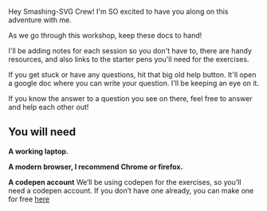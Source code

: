 Hey Smashing-SVG Crew! I'm SO excited to have you along on this adventure with me.

As we go through this workshop, keep these docs to hand!

I'll be adding notes for each session so you don't have to, there are handy resources, and also links to the starter pens you'll need for the exercises.

If you get stuck or have any questions, hit that big old help button. It'll open a google doc where you can write your question. I'll be keeping an eye on it.

If you know the answer to a question you see on there, feel free to answer and help each other out!

## You will need <!-- {docsify-ignore} -->

**A working laptop.**

**A modern browser, I recommend Chrome or firefox.**

**A codepen account** We’ll be using codepen for the exercises, so you’ll need a codepen account. If you don’t have one already, you can make one for free [here](https://codepen.io/)

<!-- **Slack** If you have questions, get stuck during an exercise or want to share what you're working on, [this is the place!](https://join.slack.com/t/svg-animation/shared_invite/enQtOTU2MjM2MTUyNDcwLThkZDFiZTBhNzE4Mzc5YjAzODU0MzRmMDRjMzFiNGVjNmUxYTI1Njk5NTk3N2FjZWE3ZjQ4ZDA3MjdmMDU3OWQ) I'll be keeping this slack channel running after the workshop too. So _hopefully_ we'll get a little creative community going.

**Graphics editing software.** You can get a free trial for Affinity designer [here](https://affinity.serif.com/en-gb/designer/#buy) -->
